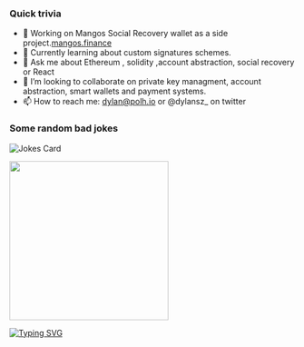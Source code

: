 ### Quick trivia 
- 🔭  Working on Mangos Social Recovery wallet as a side project.[mangos.finance](https://mangos.finance/)
- 🌱  Currently learning about custom signatures schemes.
- 💬 Ask me about Ethereum , solidity ,account abstraction, social recovery or React
- 👯 I’m looking to collaborate on private key managment, account abstraction, smart wallets and payment systems. 
- 📫 How to reach me: dylan@polh.io or @dylansz_ on twitter
   





### Some random bad jokes
![Jokes Card](https://readme-jokes.vercel.app/api)


  <a href="https://www.youtube.com/watch?v=dQw4w9WgXcQ" target="_blank"><img src="https://media.giphy.com/media/Vuw9m5wXviFIQ/source.gif" width="280" height="auto" /></a>

[![Typing SVG](https://readme-typing-svg.herokuapp.com?font=helvetica&color=%2336BCF7&center=true&vCenter=true&multiline=true&lines=I+should+be+doing+something+productive)](https://git.io/typing-svg)






<!--
**dylanszejnblum/dylanszejnblum** is a ✨ _special_ ✨ repository because its `README.md` (this file) appears on your GitHub profile.

Here are some ideas to get you started:

- 🔭 I’m currently working on ...
- 🌱 I’m currently learning ...
- 👯 I’m looking to collaborate on ...
- 🤔 I’m looking for help with ...
- 💬 Ask me about ...
- 📫 How to reach me: ...
- 😄 Pronouns: ...
- ⚡ Fun fact: ...
-->


